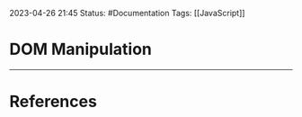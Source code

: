 2023-04-26 21:45
Status: #Documentation 
Tags: [[JavaScript]]

# DOM Manipulation





---
# References
